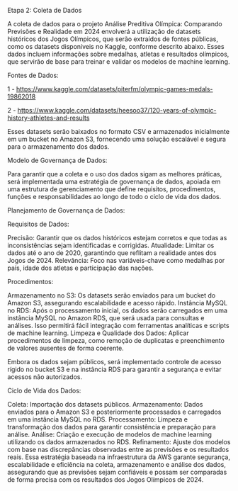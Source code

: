 Etapa 2: Coleta de Dados

A coleta de dados para o projeto Análise Preditiva Olímpica: Comparando Previsões e Realidade em 2024 envolverá a utilização de datasets históricos dos Jogos Olímpicos, que serão extraídos de fontes públicas, como os datasets disponíveis no Kaggle, conforme descrito abaixo. Esses dados incluem informações sobre medalhas, atletas e resultados olímpicos, que servirão de base para treinar e validar os modelos de machine learning.

Fontes de Dados:

1 - https://www.kaggle.com/datasets/piterfm/olympic-games-medals-19862018

2 - https://www.kaggle.com/datasets/heesoo37/120-years-of-olympic-history-athletes-and-results

Esses datasets serão baixados no formato CSV e armazenados inicialmente em um bucket no Amazon S3, fornecendo uma solução escalável e segura para o armazenamento dos dados.

Modelo de Governança de Dados:

Para garantir que a coleta e o uso dos dados sigam as melhores práticas, será implementada uma estratégia de governança de dados, apoiada em uma estrutura de gerenciamento que define requisitos, procedimentos, funções e responsabilidades ao longo de todo o ciclo de vida dos dados.

Planejamento de Governança de Dados:

Requisitos de Dados:

Precisão: Garantir que os dados históricos estejam corretos e que todas as inconsistências sejam identificadas e corrigidas.
Atualidade: Limitar os dados até o ano de 2020, garantindo que reflitam a realidade antes dos Jogos de 2024.
Relevância: Foco nas variáveis-chave como medalhas por país, idade dos atletas e participação das nações.

Procedimentos:

Armazenamento no S3: Os datasets serão enviados para um bucket do Amazon S3, assegurando escalabilidade e acesso rápido.
Instância MySQL no RDS: Após o processamento inicial, os dados serão carregados em uma instância MySQL no Amazon RDS, que será usada para consultas e análises. Isso permitirá fácil integração com ferramentas analíticas e scripts de machine learning.
Limpeza e Qualidade dos Dados: Aplicar procedimentos de limpeza, como remoção de duplicatas e preenchimento de valores ausentes de forma coerente.

Embora os dados sejam públicos, será implementado controle de acesso rígido no bucket S3 e na instância RDS para garantir a segurança e evitar acessos não autorizados.

Ciclo de Vida dos Dados:

Coleta: Importação dos datasets públicos.
Armazenamento: Dados enviados para o Amazon S3 e posteriormente processados e carregados em uma instância MySQL no RDS.
Processamento: Limpeza e transformação dos dados para garantir consistência e preparação para análise.
Análise: Criação e execução de modelos de machine learning utilizando os dados armazenados no RDS.
Refinamento: Ajuste dos modelos com base nas discrepâncias observadas entre as previsões e os resultados reais.
Essa estratégia baseada na infraestrutura da AWS garante segurança, escalabilidade e eficiência na coleta, armazenamento e análise dos dados, assegurando que as previsões sejam confiáveis e possam ser comparadas de forma precisa com os resultados dos Jogos Olímpicos de 2024.

